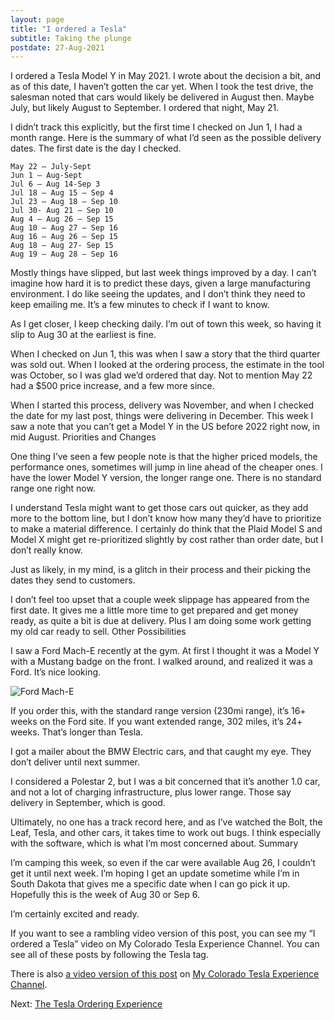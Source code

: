 ```yaml
---
layout: page
title: "I ordered a Tesla"
subtitle: Taking the plunge
postdate: 27-Aug-2021
---
```


I ordered a Tesla Model Y in May 2021. I wrote about the decision a bit, and as of this date, I haven’t gotten the car yet. When I took the test drive, the salesman noted that cars would likely be delivered in August then. Maybe July, but likely August to September. I ordered that night, May 21.

I didn’t track this explicitly, but the first time I checked on Jun 1, I had a month range. Here is the summary of what I’d seen as the possible delivery dates. The first date is the day I checked.

    May 22 – July-Sept
    Jun 1 – Aug-Sept
    Jul 6 – Aug 14-Sep 3
    Jul 18 – Aug 15 – Sep 4
    Jul 23 – Aug 18 – Sep 10
    Jul 30- Aug 21 – Sep 10
    Aug 4 – Aug 26 – Sep 15
    Aug 10 – Aug 27 – Sep 16
    Aug 16 – Aug 26 – Sep 15
    Aug 18 – Aug 27- Sep 15
    Aug 19 – Aug 28 – Sep 16

Mostly things have slipped, but last week things improved by a day. I can’t imagine how hard it is to predict these days, given a large manufacturing environment. I do like seeing the updates, and I don’t think they need to keep emailing me. It’s a few minutes to check if I want to know.

As I get closer, I keep checking daily. I’m out of town this week, so having it slip to Aug 30 at the earliest is fine.

When I checked on Jun 1, this was when I saw a story that the third quarter was sold out. When I looked at the ordering process, the estimate in the tool was October, so I was glad we’d ordered that day. Not to mention May 22 had a $500 price increase, and a few more since.

When I started this process, delivery was November, and when I checked the date for my last post, things were delivering in December. This week I saw a note that you can’t get a Model Y in the US before 2022 right now, in mid August.
Priorities and Changes

One thing I’ve seen a few people note is that the higher priced models, the performance ones, sometimes will jump in line ahead of the cheaper ones. I have the lower Model Y version, the longer range one. There is no standard range one right now.

I understand Tesla might want to get those cars out quicker, as they add more to the bottom line, but I don’t know how many they’d have to prioritize to make a material difference. I certainly do think that the Plaid Model S and Model X might get re-prioritized slightly by cost rather than order date, but I don’t really know.

Just as likely, in my mind, is a glitch in their process and their picking the dates they send to customers.

I don’t feel too upset that a couple week slippage has appeared from the first date. It gives me a little more time to get prepared and get money ready, as quite a bit is due at delivery. Plus I am doing some work getting my old car ready to sell.
Other Possibilities

I saw a Ford Mach-E recently at the gym. At first I thought it was a Model Y with a Mustang badge on the front. I walked around, and realized it was a Ford. It’s nice looking.

![Ford Mach-E](https://voiceofthedba.files.wordpress.com/2021/08/20210807_090925_thumb.jpg?w=672&h=380)

If you order this, with the standard range version (230mi range), it’s 16+ weeks on the Ford site. If you want extended range, 302 miles, it’s 24+ weeks. That’s longer than Tesla.

I got a mailer about the BMW Electric cars, and that caught my eye. They don’t deliver until next summer.

I considered a Polestar 2, but I was a bit concerned that it’s another 1.0 car, and not a lot of charging infrastructure, plus lower range. Those say delivery in September, which is good.

Ultimately, no one has a track record here, and as I’ve watched the Bolt, the Leaf, Tesla, and other cars, it takes time to work out bugs. I think especially with the software, which is what I’m most concerned about.
Summary

I’m camping this week, so even if the car were available Aug 26, I couldn’t get it until next week. I’m hoping I get an update sometime while I’m in South Dakota that gives me a specific date when I can go pick it up. Hopefully this is the week of Aug 30 or Sep 6.

I’m certainly excited and ready.

If you want to see a rambling video version of this post, you can see my “I ordered a Tesla” video on My Colorado Tesla Experience Channel. You can see all of these posts by following the Tesla tag.

There is also [a video version of this post](https://youtu.be/gLLLwyGWepQ) on [My Colorado Tesla Experience Channel](https://www.youtube.com/channel/UC4sRpzz05MCXqxUInjwQ_ew).

Next: [The Tesla Ordering Experience](/projects/tesla/teslaorderexperience/)